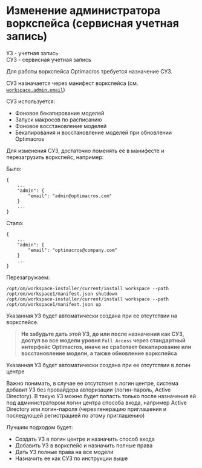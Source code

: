 # Изменение администратора воркспейса (сервисная учетная запись)

УЗ - учетная запись\
СУЗ - сервисная учетная запись

Для работы воркспейса Optimacros требуется назначение СУЗ.

СУЗ назначается через манифест воркспейса (см. [`workspace.admin.email`](workspaceManifestInfo.md#admin))

СУЗ используется:
 - Фоновое бекапирование моделей
 - Запуск макросов по расписанию
 - Фоновое восстановление моделей
 - Бекапирования и восстановление моделей при обновлении Optimacros

Для изменения СУЗ, достаточно поменять ее в манифесте и перезагрузить воркспейс, например:

Было:

```
{
    ...
    "admin": {
        "email": "admin@optimacros.com"
    }
    ...
}
```

Стало:

```
{
    ...
    "admin": {
        "email": "optimacros@company.com"
    }
    ...
}
```

Перезагружаем:

```
/opt/om/workspace-installer/current/install workspace --path /opt/om/workspace1/manifest.json shutdown
/opt/om/workspace-installer/current/install workspace --path /opt/om/workspace1/manifest.json up
```

Указанная УЗ будет автоматически создана при ее отсутствии на воркспейсе.

> **Не забудьте дать этой УЗ, до или после назначения как СУЗ, доступ 
> во все модели уровня `Full Access` через стандартный интерфейс Optimacros, 
> иначе не сработает бекапирование или восстановление модели, а также обновление воркспейса**

Указанная УЗ будет автоматически создана при ее отсутствии в логин центре

Важно понимать, в случае ее отсутствия в логин центре, 
система добавит УЗ без провайдера авторизации (логин-пароль, Active Directory). 
В такую УЗ можно будет попасть только после назначения 
ей под администратором логин центра способа входа, например Active Directory 
или логин-пароля (через генерацию приглашения и последующей регистрацией по этому приглашению)

Лучшим подходом будет:
 - Создать УЗ в логин центре и назначить способ входа
 - Добавить УЗ в воркспейс и назначить полные права
 - Дать УЗ полные права на все модели
 - Назначить ее как СУЗ по инструкции выше